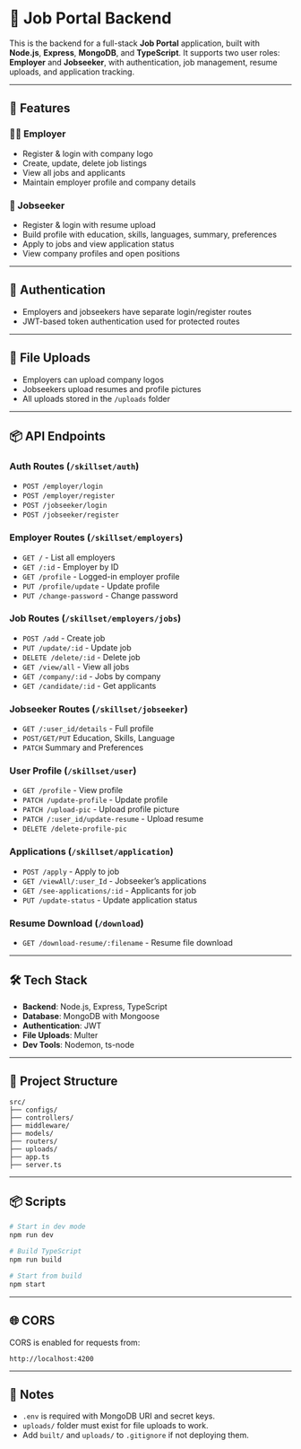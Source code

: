 # 💼 Job Portal Backend

This is the backend for a full-stack **Job Portal** application, built with **Node.js**, **Express**, **MongoDB**, and **TypeScript**. It supports two user roles: **Employer** and **Jobseeker**, with authentication, job management, resume uploads, and application tracking.

---

## 🚀 Features

### 👨‍💼 Employer

* Register & login with company logo
* Create, update, delete job listings
* View all jobs and applicants
* Maintain employer profile and company details

### 👤 Jobseeker

* Register & login with resume upload
* Build profile with education, skills, languages, summary, preferences
* Apply to jobs and view application status
* View company profiles and open positions

---

## 🔐 Authentication

* Employers and jobseekers have separate login/register routes
* JWT-based token authentication used for protected routes

---

## 📁 File Uploads

* Employers can upload company logos
* Jobseekers upload resumes and profile pictures
* All uploads stored in the `/uploads` folder

---

## 📦 API Endpoints

### Auth Routes (`/skillset/auth`)

* `POST /employer/login`
* `POST /employer/register`
* `POST /jobseeker/login`
* `POST /jobseeker/register`

### Employer Routes (`/skillset/employers`)

* `GET /` - List all employers
* `GET /:id` - Employer by ID
* `GET /profile` - Logged-in employer profile
* `PUT /profile/update` - Update profile
* `PUT /change-password` - Change password

### Job Routes (`/skillset/employers/jobs`)

* `POST /add` - Create job
* `PUT /update/:id` - Update job
* `DELETE /delete/:id` - Delete job
* `GET /view/all` - View all jobs
* `GET /company/:id` - Jobs by company
* `GET /candidate/:id` - Get applicants

### Jobseeker Routes (`/skillset/jobseeker`)

* `GET /:user_id/details` - Full profile
* `POST/GET/PUT` Education, Skills, Language
* `PATCH` Summary and Preferences

### User Profile (`/skillset/user`)

* `GET /profile` - View profile
* `PATCH /update-profile` - Update profile
* `PATCH /upload-pic` - Upload profile picture
* `PATCH /:user_id/update-resume` - Upload resume
* `DELETE /delete-profile-pic`

### Applications (`/skillset/application`)

* `POST /apply` - Apply to job
* `GET /viewAll/:user_Id` - Jobseeker’s applications
* `GET /see-applications/:id` - Applicants for job
* `PUT /update-status` - Update application status

### Resume Download (`/download`)

* `GET /download-resume/:filename` - Resume file download

---

## 🛠 Tech Stack

* **Backend**: Node.js, Express, TypeScript
* **Database**: MongoDB with Mongoose
* **Authentication**: JWT
* **File Uploads**: Multer
* **Dev Tools**: Nodemon, ts-node

---

## 📂 Project Structure

```
src/
├── configs/
├── controllers/
├── middleware/
├── models/
├── routers/
├── uploads/
├── app.ts
├── server.ts
```

---

## 📦 Scripts

```bash
# Start in dev mode
npm run dev

# Build TypeScript
npm run build

# Start from build
npm start
```

---

## 🌐 CORS

CORS is enabled for requests from:

```
http://localhost:4200
```

---

## 📝 Notes

* `.env` is required with MongoDB URI and secret keys.
* `uploads/` folder must exist for file uploads to work.
* Add `built/` and `uploads/` to `.gitignore` if not deploying them.
